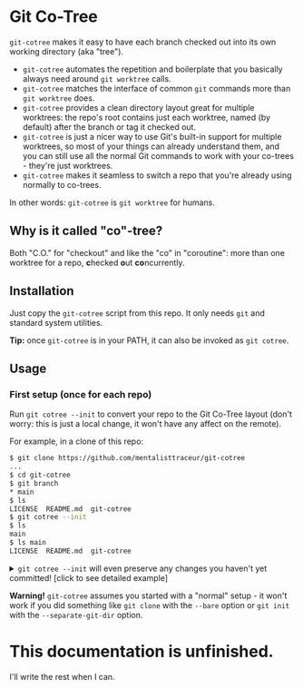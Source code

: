 # Git Co-Tree

`git-cotree` makes it easy to have each branch
checked out into its own working directory (aka
"tree").

* `git-cotree` automates the repetition and
  boilerplate that you basically always need
  around `git worktree` calls.
* `git-cotree` matches the interface of common
  `git` commands more than `git worktree` does.
* `git-cotree` provides a clean directory layout
  great for multiple worktrees: the repo's root
  contains just each worktree, named (by default)
  after the branch or tag it checked out.
* `git-cotree` is just a nicer way to use Git's
  built-in support for multiple worktrees, so most
  of your things can already understand them, and
  you can still use all the normal Git commands to
  work with your co-trees - they're just worktrees.
* `git-cotree` makes it seamless to switch a repo
  that you're already using normally to co-trees.

In other words: `git-cotree` is `git worktree` for humans.


## Why is it called "co"-tree?

Both "C.O." for "checkout" and like the "co"
in "coroutine": more than one worktree for a
repo, **c**hecked **o**ut **co**ncurrently.


## Installation

Just copy the `git-cotree` script from this repo.
It only needs `git` and standard system utilities.

**Tip:** once `git-cotree` is in your PATH,
it can also be invoked as `git cotree`.


## Usage

### First setup (once for each repo)

Run `git cotree --init` to convert your repo to the
Git Co-Tree layout (don't worry: this is just a local
change, it won't have any affect on the remote).

For example, in a clone of this repo:

```sh
$ git clone https://github.com/mentalisttraceur/git-cotree
...
$ cd git-cotree
$ git branch
* main
$ ls
LICENSE  README.md  git-cotree
$ git cotree --init
$ ls
main
$ ls main
LICENSE  README.md  git-cotree
```

<details><summary>
<code>git cotree --init</code> will even preserve
any changes you haven't yet committed!
[click to see detailed example]
</summary>

```sh
$ git clone https://github.com/mentalisttraceur/git-cotree
...
$ cd git-cotree
$ ls
LICENSE  README.md  git-cotree
$ echo 'Example change' >>README.md
$ git add README.md
$ echo 'Example change 2' >>README.md
$ echo 'Mine now' >LICENSE
$ touch xyz
$ echo 'xyz' >.gitignore
$ mkdir empty-directory
$ ls
LICENSE  README.md  empty-directory  git-cotree  xyz
$ git status
On branch main
Your branch is up to date with 'origin/main'.

Changes to be committed:
  (use "git restore --staged <file>..." to unstage)
        modified:   README.md

Changes not staged for commit:
  (use "git add <file>..." to update what will be committed)
  (use "git restore <file>..." to discard changes in working directory)
        modified:   LICENSE
        modified:   README.md

Untracked files:
  (use "git add <file>..." to include in what will be committed)
        .gitignore

$ git cotree --init
$ ls
main
$ cd main
$ ls
LICENSE  README.md  empty-directory  git-cotree  xyz
$ git status
On branch main
Your branch is up to date with 'origin/main'.

Changes to be committed:
  (use "git restore --staged <file>..." to unstage)
        modified:   README.md

Changes not staged for commit:
  (use "git add <file>..." to update what will be committed)
  (use "git restore <file>..." to discard changes in working directory)
        modified:   LICENSE
        modified:   README.md

Untracked files:
  (use "git add <file>..." to include in what will be committed)
        .gitignore

```

Staged changes, unstaged changes, untracked and ignored
files and directories, all there after the conversion!

</details>

**Warning!** `git-cotree` assumes you started with
a "normal" setup - it won't work if you did something
like `git clone` with the `--bare` option or `git init`
with the `--separate-git-dir` option.


# This documentation is unfinished.

I'll write the rest when I can.
